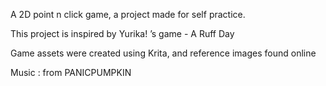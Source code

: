 A 2D point n click game, a project made for self practice.

This project is  inspired by Yurika! ’s game - A Ruff Day

Game assets were created using Krita, and reference images found online

Music : from PANICPUMPKIN

